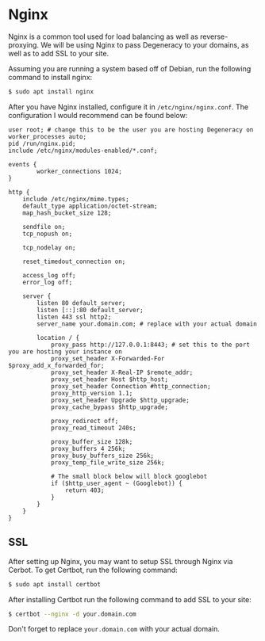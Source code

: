 # Nginx
Nginx is a common tool used for load balancing as well as reverse-proxying. We will be using Nginx to pass Degeneracy to your domains, as well as to add SSL to your site.

Assuming you are running a system based off of Debian, run the following command to install nginx:
```sh
$ sudo apt install nginx
```

After you have Nginx installed, configure it in `/etc/nginx/nginx.conf`. The configuration I would recommend can be found below:
```nginx
user root; # change this to be the user you are hosting Degeneracy on
worker_processes auto;
pid /run/nginx.pid;
include /etc/nginx/modules-enabled/*.conf;

events {
        worker_connections 1024;
}

http {
    include /etc/nginx/mime.types;
    default_type application/octet-stream;
    map_hash_bucket_size 128;

    sendfile on;
    tcp_nopush on;

    tcp_nodelay on;

    reset_timedout_connection on;

    access_log off;
    error_log off;
    
    server {
        listen 80 default_server;
        listen [::]:80 default_server;
        listen 443 ssl http2;
        server_name your.domain.com; # replace with your actual domain

        location / {
            proxy_pass http://127.0.0.1:8443; # set this to the port you are hosting your instance on
            proxy_set_header X-Forwarded-For $proxy_add_x_forwarded_for;
            proxy_set_header X-Real-IP $remote_addr;
            proxy_set_header Host $http_host;
            proxy_set_header Connection #http_connection;
            proxy_http_version 1.1;
            proxy_set_header Upgrade $http_upgrade;
            proxy_cache_bypass $http_upgrade;

            proxy_redirect off;
            proxy_read_timeout 240s;  

            proxy_buffer_size 128k;
            proxy_buffers 4 256k;
            proxy_busy_buffers_size 256k;
            proxy_temp_file_write_size 256k;

            # The small block below will block googlebot
            if ($http_user_agent ~ (Googlebot)) {
                return 403;
            }
        }
    }
}
```

<!--TODO: Eventually migrate SSL/TLS to its own file to provide better documentation-->

## SSL
After setting up Nginx, you may want to setup SSL through Nginx via Cerbot. To get Certbot, run the following command:
```sh
$ sudo apt install certbot
```
After installing Certbot run the following command to add SSL to your site:
```sh
$ certbot --nginx -d your.domain.com
```
Don't forget to replace `your.domain.com` with your actual domain.
